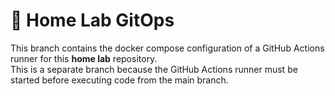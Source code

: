 # 🏡 Home Lab GitOps

This branch contains the docker compose configuration of a GitHub Actions runner for this **home lab** repository.
\
This is a separate branch because the GitHub Actions runner must be started before executing code from the main branch.
